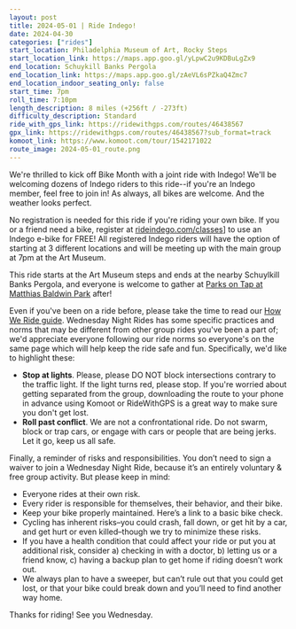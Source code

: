 ```yaml
---
layout: post
title: 2024-05-01 | Ride Indego!
date: 2024-04-30
categories: ["rides"]
start_location: Philadelphia Museum of Art, Rocky Steps
start_location_link: https://maps.app.goo.gl/yLpwC2u9KDBuLgZx9
end_location: Schuykill Banks Pergola
end_location_link: https://maps.app.goo.gl/zAeVL6sPZkaQ4Zmc7
end_location_indoor_seating_only: false
start_time: 7pm
roll_time: 7:10pm
length_description: 8 miles (+256ft / -273ft)
difficulty_description: Standard
ride_with_gps_link: https://ridewithgps.com/routes/46438567
gpx_link: https://ridewithgps.com/routes/46438567?sub_format=track
komoot_link: https://www.komoot.com/tour/1542171022
route_image: 2024-05-01_route.png
---
```


We're thrilled to kick off Bike Month with a joint ride with Indego! We'll be welcoming dozens of Indego riders to this ride--if you're an Indego member, feel free to join in! As always, all bikes are welcome. And the weather looks perfect.

No registration is needed for this ride if you're riding your own bike. If you or a friend need a bike, register at [rideindego.com/classes](https://rideindego.com/classes)] to use an Indego e-bike for FREE! All registered Indego riders will have the option of starting at 3 different locations and will be meeting up with the main group at 7pm at the Art Museum.

This ride starts at the Art Museum steps and ends at the nearby Schuylkill Banks Pergola, and everyone is welcome to gather at [Parks on Tap at Matthias Baldwin Park](https://www.parksontap.com/parks2022/2024/5/1/matthias-baldwin-park) after!

Even if you've been on a ride before, please take the time to read our [How We Ride guide](https://wednightrides.org/how-we-ride/). Wednesday Night Rides has some specific practices and norms that may be different from other group rides you've been a part of; we'd appreciate everyone following our ride norms so everyone's on the same page which will help keep the ride safe and fun. Specifically, we'd like to highlight these:

* **Stop at lights**. Please, please DO NOT block intersections contrary to the traffic light. If the light turns red, please stop. If you're worried about getting separated from the group, downloading the route to your phone in advance using Komoot or RideWithGPS is a great way to make sure you don't get lost.
* **Roll past conflict**. We are not a confrontational ride. Do not swarm, block or trap cars, or engage with cars or people that are being jerks. Let it go, keep us all safe.

Finally, a reminder of risks and responsibilities. You don’t need to sign a waiver to join a Wednesday Night Ride, because it’s an entirely voluntary & free group activity. But please keep in mind:

* Everyone rides at their own risk.
* Every rider is responsible for themselves, their behavior, and their bike.
* Keep your bike properly maintained. Here’s a link to a basic bike check.
* Cycling has inherent risks–you could crash, fall down, or get hit by a car, and get hurt or even killed–though we try to minimize these risks.
* If you have a health condition that could affect your ride or put you at additional risk, consider a) checking in with a doctor, b) letting us or a friend know, c) having a backup plan to get home if riding doesn’t work out.
* We always plan to have a sweeper, but can’t rule out that you could get lost, or that your bike could break down and you’ll need to find another way home.

Thanks for riding! See you Wednesday.


